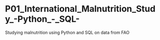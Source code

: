 # P01_International_Malnutrition_Study_-Python_-_SQL-
Studying malnutrition using Python and SQL on data from FAO
